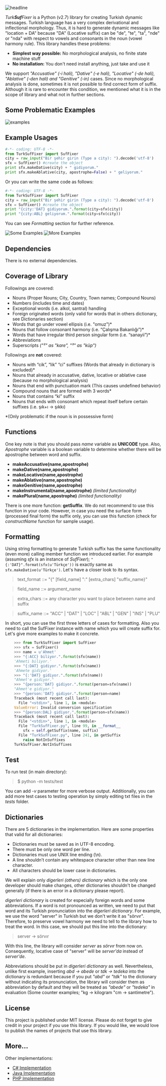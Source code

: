 ![headline](http://i.hizliresim.com/lEbkol.png)

_Turk**Suf**Fixer_ is a Python (v2.7) library for creating Turkish dynamic messages. Turkish language has a very complex derivational and inflectional morphology. Thus, it is hard to generate dynamic messages like "location + DA" because "DA" (Locative suffix) can be "de", "te", "ta", "nde" or "nda"  with respect to vowels and consonants in the noun (vowel harmony rule). This library handles these problems:

 - **Simplest way possible:** No morphological analysis, no finite state machine stuff
 - **No installation:** You don't need install anything, just take and use it

We support *"Accusative" (-i hali), "Dative" (-e hali), "Locative" (-de hali), "Ablative" (-den hali) and "Genitive" (-in)* cases. Since no morphological analysis is done, sometimes it is not possible to find correct form of suffix. Although it is rare to encounter this condition, we mentioned what it is in the scope of library and what not in further sections.  

## Some Problematic Examples
![examples](http://i.hizliresim.com/D3WOk3.png)
## Example Usages

```py
#-*- coding: UTF-8 -*-
from TurkSufFixer import SufFixer
city = raw_input("Bir şehir girin (Type a city): ").decode('utf-8')
sfx = SufFixer() #create the object
print sfx.makeDative(city) + " gidiyorum."
print sfx.makeAblative(city, apostrophe=False) + " geliyorum."
```
Or you can write the same code as follows:

```py
#-*- coding: UTF-8 -*-
from TurkSufFixer import SufFixer
city = raw_input("Bir şehir girin (Type a city): ").decode('utf-8')
sfx = SufFixer() #create the object
print "{city:'DAT} gidiyorum.".format(city=sfx(city))
print "{city:ABL} geliyorum.".format(city=sfx(city))
```
You can see *Formatting* section for further reference.

![Some Examples](http://i.hizliresim.com/lEWrzl.png)
![More Examples](http://i.hizliresim.com/RQ2z1o.png)
## Dependencies
There is no external dependencies.

## Coverage of Library

Followings are covered:

 - Nouns (Proper Nouns; City, Country, Town names; Compound Nouns)
 - Numbers (includes time and dates)
 - Exceptional words (i.e. alkol, santral) handling
 - Foreign originated words (only valid for words that in others dictionary, see Dictionaries section)
 - Words that go under vowel ellipsis (i.e. "omuz")*
 - Nouns that follow consonant harmony (i.e. “Çalışma Bakanlığı”)*
 - Words that have irregular third person singular form (i.e. “sanayii”)*
 - Abbreviations
 - Superscripts *("²" as "kare", "³" as "küp")*

Followings are **not** covered:

 - Nouns with “cik”, “lik” “ci” suffixes (Words that already in dictionary is
excluded)*
 - Nouns that already in accusative, dative, locative or ablative case (because no morphological analysis)
 - Nouns that end with punctuation mark (This causes undefined behavior)
 - Compound nouns that are formed with 3 words*
 - Nouns that contains “ki” suffix
 - Nouns that ends with consonant which repeat itself before certain
   suffixes (i.e. şık+ı -> şıkkı)

\*(Only problematic if the noun is in possessive form)

## Functions

One key note is that you should pass *name* variable as **UNICODE** type. Also, *Apostrophe* variable is a boolean variable to determine whether there will be apostrophe between word and suffix.

 - **makeAccusative(name,apostrophe)**
 - **makeDative(name,apostrophe)**
 - **makeLocative(name,apostrophe)**
 - **makeAblative(name,apostrophe)**
 - **makeGenitive(name,apostrophe)**
 - **makeInstrumental(name,apostrophe)** *(limited functionality)*
 - **makePlural(name,apostrophe)** *(limited functionality)*

There is one more function: **getSuffix**. We do not recommend to use this function in your code. However, in case you need the surface form (processed final form) the suffix only, you can use this function (check for *constructName* function for sample usage).

## Formatting

Using string formatting to generate Turkish suffix has the same functionality (even more) calling member function we introduced earlier. For example (assuming *sfx* is an instance of *SufFixer*); `"{:'DAT}".format(sfx(u'Türkçe'))` is exactly same as `sfx.makeDative(u'Türkçe')`. Let's have a closer look to its syntax.

> text_format ::= "{" [field_name] ":" [extra_chars] "suffix_name}"

> field_name ::= argument_name

> extra_chars ::= any character you want to place between name and suffix

> suffix_name ::= "ACC" | "DAT" | "LOC" | "ABL" | "GEN" | "INS" | "PLU"


In short, you can use the first three letters of cases for formatting. Also you need to call the SufFixer instance with name which you will create suffix for. Let's give more examples to make it concrete.

```py
    >>> from TurkSufFixer import SufFixer
    >>> sfx = SufFixer()
    >>> name = u'Ahmet'
    >>> "{:ACC} biliyor.".format(sfx(name))
    'Ahmeti biliyor.'
    >>> "{:DAT} gidiyor.".format(sfx(name))
    'Ahmete gidiyor.'
    >>> "{:'DAT} gidiyor.".format(sfx(name))
    "Ahmet'e gidiyor."
    >>> "{person:'DAT} gidiyor.".format(person=sfx(name))
    "Ahmet'e gidiyor."
    >>> "{person:'DAT} gidiyor.".format(person=name)
    Traceback (most recent call last):
      File "<stdin>", line 1, in <module>
    ValueError: Invalid conversion specification
    >>> "{person:DAL} gidiyor.".format(person=sfx(name))
    Traceback (most recent call last):
      File "<stdin>", line 1, in <module>
      File "TurkSufFixer.py", line 99, in __format__
        sfx = self.getSuffix(name, suffix)
      File "TurkSufFixer.py", line 241, in getSuffix
        raise NotInSuffixes
    TurkSufFixer.NotInSuffixes
```

## Test

To run test (in main directory):

> $ python -m tests/test

You can add *-v* parameter for more verbose output. Additionally, you can add more test cases to testing operation by simply editing txt files in the *tests* folder.

## Dictionaries

There are 5 dictionaries in the implementation. Here are some properties that valid for all dictionaries:

 - Dictionaries must be saved as in UTF-8 encoding.
 - There must be only one word per line.
 - Dictionaries must use UNIX line ending (\n).
 - A line shouldn’t contain any whitespace character other than new line
   character.
 - All characters should be lower case in dictionaries.

We will explain only *digerleri (others) dictionary* which is the only one developer should make changes, other dictionaries shouldn't be changed generally (if there is an error in a dictionary please report).

*digerleri dictionary* is created for especially foreign words and some abbreviations. If a word is not pronounced as written, we need to put that word and its Turkish pronunciation into the *digerleri dictionary*. For example, we use the word "server" in Turkish but we don't write it as "sörvır". Therefore, to preserve vowel harmony we need to tell to the library how to treat the word. In this case, we should put this line into the dictionary:

> server -> sörvır

With this line, the library will consider *server* as *sörvır* from now on. Consequently, locative case of "server" will be *server'da* instead of *server'de*.  

 Abbreviations should be put in *digerleri dictionary* as well. Nevertheless, unlike first example, inserting *abd -> abede* or *tdk -> tedeka* into the dictionary is redundant because if you put *"abd"* or *"tdk"* to the dictionary without indicating its pronunciation, the library will consider them as abbreviation by default and they will be treated as *"abede"* or *"tedeka"* in evaluation (Some counter examples; "kg -> kilogram "cm -> santimetre").

## License
This project is published under MIT license. Please do not forget to give credit in your project if you use this library. If you would like, we would love to publish the names of projects that use this library.  
## More...

Other implementations:

- [C# Implementation](https://github.com/TurkSufFixer/TurkSufFixer-Csharp)
- [Java Implementation](https://github.com/TurkSufFixer/TurkSufFixer-Java)
- [PHP Implementation](https://github.com/TurkSufFixer/TurkSufFixer-PHP)
